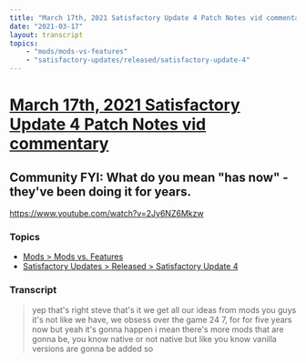 ```yaml
---
title: "March 17th, 2021 Satisfactory Update 4 Patch Notes vid commentary Community FYI: What do you mean \"has now\" - they've been doing it for years."
date: "2021-03-17"
layout: transcript
topics:
    - "mods/mods-vs-features"
    - "satisfactory-updates/released/satisfactory-update-4"
---
```

# [March 17th, 2021 Satisfactory Update 4 Patch Notes vid commentary](../2021-03-17.md)
## Community FYI: What do you mean "has now" - they've been doing it for years.
https://www.youtube.com/watch?v=2Jy6NZ6Mkzw

### Topics
* [Mods > Mods vs. Features](../topics/mods/mods-vs-features.md)
* [Satisfactory Updates > Released > Satisfactory Update 4](../topics/satisfactory-updates/released/satisfactory-update-4.md)

### Transcript

> yep that's right steve that's it we get all our ideas from mods you guys it's not like we have, we obsess over the game 24 7, for for five years now but yeah it's gonna happen i mean there's more mods that are gonna be, you know native or not native but like you know vanilla versions are gonna be added so
